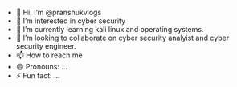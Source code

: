 - 👋 Hi, I’m @pranshukvlogs
- 👀 I’m interested in cyber security 
- 🌱 I’m currently learning kali linux and operating systems.
- 💞️ I’m looking to collaborate on cyber security analyist and cyber security engineer.
- 📫 How to reach me 
- 😄 Pronouns: ...
- ⚡ Fun fact: ...

<!---
pranshukvlogs/pranshukvlogs is a ✨ special ✨ repository because its `README.md` (this file) appears on your GitHub profile.
You can click the Preview link to take a look at your changes.
--->
